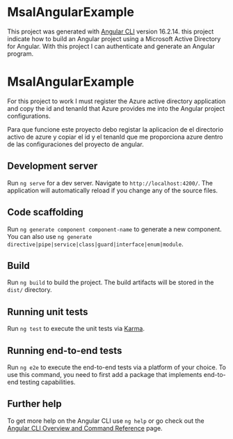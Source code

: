 # MsalAngularExample

This project was generated with [Angular CLI](https://github.com/angular/angular-cli) version 16.2.14. this project indicate how to build an Angular project using a Microsoft Active Directory for Angular.  With this project I can authenticate and generate an Angular program.

# MsalAngularExample
For this project to work I must register the Azure active directory application and copy the id and tenanId that Azure provides me into the Angular project configurations.

Para que funcione este proyecto debo registar la aplicacion de el directorio activo de azure y copiar el id y el tenanId que me proporciona azure dentro de las configuraciones del proyecto de angular.

## Development server

Run `ng serve` for a dev server. Navigate to `http://localhost:4200/`. The application will automatically reload if you change any of the source files.

## Code scaffolding

Run `ng generate component component-name` to generate a new component. You can also use `ng generate directive|pipe|service|class|guard|interface|enum|module`.

## Build

Run `ng build` to build the project. The build artifacts will be stored in the `dist/` directory.

## Running unit tests

Run `ng test` to execute the unit tests via [Karma](https://karma-runner.github.io).

## Running end-to-end tests

Run `ng e2e` to execute the end-to-end tests via a platform of your choice. To use this command, you need to first add a package that implements end-to-end testing capabilities.

## Further help

To get more help on the Angular CLI use `ng help` or go check out the [Angular CLI Overview and Command Reference](https://angular.io/cli) page.
